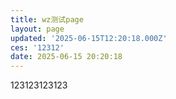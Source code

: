 ```yaml
---
title: wz测试page
layout: page
updated: '2025-06-15T12:20:18.000Z'
ces: '12312'
date: 2025-06-15 20:20:18
---
```

123123123123
